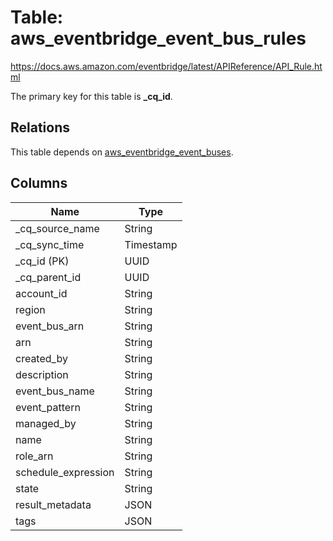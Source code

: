 # Table: aws_eventbridge_event_bus_rules

https://docs.aws.amazon.com/eventbridge/latest/APIReference/API_Rule.html

The primary key for this table is **_cq_id**.

## Relations
This table depends on [aws_eventbridge_event_buses](aws_eventbridge_event_buses.md).


## Columns
| Name          | Type          |
| ------------- | ------------- |
|_cq_source_name|String|
|_cq_sync_time|Timestamp|
|_cq_id (PK)|UUID|
|_cq_parent_id|UUID|
|account_id|String|
|region|String|
|event_bus_arn|String|
|arn|String|
|created_by|String|
|description|String|
|event_bus_name|String|
|event_pattern|String|
|managed_by|String|
|name|String|
|role_arn|String|
|schedule_expression|String|
|state|String|
|result_metadata|JSON|
|tags|JSON|